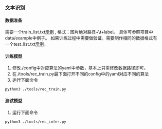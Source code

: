 ### 文本识别
#### 数据准备

需要一个train_list.txt[示例](https://github.com/BADBADBADBOY/pytorchOCR/blob/master/doc/example/rec_train_list.txt) , 格式：图片绝对路径+\t+label。 具体可参照项目中data/example中例子。
如果训练过程中需要做验证，需要制作相同的数据格式有一个test_list.txt[示例](https://github.com/BADBADBADBOY/pytorchOCR/blob/master/doc/example/det_test_list.txt)。

#### 训练模型
1. 修改./config中对应算法的yaml中参数，基本上只需修改数据路径即可。
2. 在./tools/rec_train.py最下面打开不同的config中的yaml对应不同的算法
3. 运行下面命令

```
python3 ./tools/rec_train.py
```
#### 测试模型
1. 运行下面命令

```
python3 ./tools/rec_infer.py
```